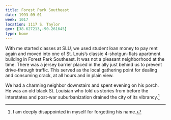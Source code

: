 ```yaml
---
title: Forest Park Southeast
date: 1993-09-01
week: 1017
location: 1117 S. Taylor
geo: [38.627213,-90.261645]
type: home
---
```


With me started classes at SLU, we used student loan money to pay rent again and moved into one of St. Louis’s classic 4-shotgun-flats apartment building in Forest Park Southeast. It was not a pleasant neighborhood at the time. There was a jersey barrier placed in the ally just behind us to prevent drive-through traffic. This served as the local gathering point for dealing and consuming crack, at all hours and in plain view.

We had a charming neighbor downstairs and spent evening on his porch. He was an old black St. Louisian who told us stories from before the interstates and post-war suburbanization drained the city of its vibrancy.[^anonymous]

[^anonymous]: I am deeply disappointed in myself for forgetting his name.
